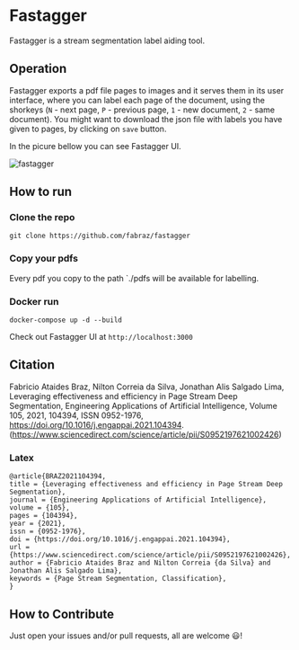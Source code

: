 # Fastagger

Fastagger is a stream segmentation label aiding tool. 

## Operation

Fastagger exports a pdf file pages to images and it serves them in its user interface, where you can label each page of the document, using the shorkeys (`N` - next page, `P` - previous page, `1` - new document, `2` - same document). You might want to download the json file with labels you have given to pages, by clicking on `save` button. 

In the picure bellow you can see Fastagger UI.

![fastagger](https://user-images.githubusercontent.com/674987/140752742-f706f50d-7cbe-4710-972a-988320cf0907.png)

## How to run

### Clone the repo

```shell
git clone https://github.com/fabraz/fastagger
```

### Copy your pdfs
Every pdf you copy to the path `./pdfs will be available for labelling.

### Docker run

```shell
docker-compose up -d --build
```

Check out Fastagger UI at `http://localhost:3000`

## Citation

Fabricio Ataides Braz, Nilton Correia da Silva, Jonathan Alis Salgado Lima,
Leveraging effectiveness and efficiency in Page Stream Deep Segmentation,
Engineering Applications of Artificial Intelligence,
Volume 105,
2021,
104394,
ISSN 0952-1976,
https://doi.org/10.1016/j.engappai.2021.104394.
(https://www.sciencedirect.com/science/article/pii/S0952197621002426)

### Latex

    @article{BRAZ2021104394,
    title = {Leveraging effectiveness and efficiency in Page Stream Deep Segmentation},
    journal = {Engineering Applications of Artificial Intelligence},
    volume = {105},
    pages = {104394},
    year = {2021},
    issn = {0952-1976},
    doi = {https://doi.org/10.1016/j.engappai.2021.104394},
    url = {https://www.sciencedirect.com/science/article/pii/S0952197621002426},
    author = {Fabricio Ataides Braz and Nilton Correia {da Silva} and Jonathan Alis Salgado Lima},
    keywords = {Page Stream Segmentation, Classification},    
    }

## How to Contribute
Just open your issues and/or pull requests, all are welcome 😃!
